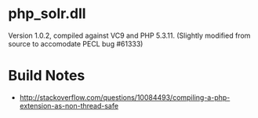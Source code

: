 php_solr.dll
============

Version 1.0.2, compiled against VC9 and PHP 5.3.11. (Slightly modified from source to accomodate PECL bug #61333)

Build Notes
===========
* http://stackoverflow.com/questions/10084493/compiling-a-php-extension-as-non-thread-safe